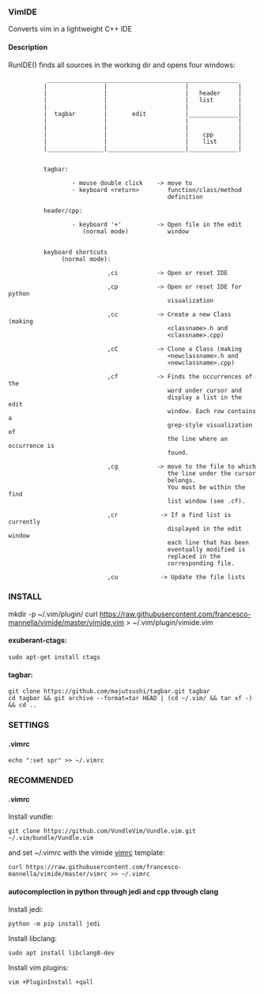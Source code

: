 ### VimIDE

Converts vim in a lightweight C++ IDE

#### Description
RunIDE() finds all sources in the working dir and opens four windows:

               ______________________________________________________
              |                |                      |              |
              |                |                      |   header     |
              |                |                      |   list       |
              |                |                      |              |
              |  tagbar        |       edit           |______________|
              |                |                      |              |
              |                |                      |              |
              |                |                      |    cpp       |
              |                |                      |    list      |
              |________________|______________________|______________|
              

              tagbar:
                      
                      - mouse double click    -> move to
                      - keyboard <return>        function/class/method 
                                                 definition 
                    
              header/cpp:
                      
                      - keyboard '+'          -> Open file in the edit
                         (normal mode)           window
                             

              keyboard shortcuts 
                   (normal mode):
                      
                                ,ci           -> Open or reset IDE

                                ,cp           -> Open or reset IDE for python
                                                 visualization

                                ,cc           -> Create a new Class (making
                                                 <classname>.h and 
                                                 <classname>.cpp)
                      
                                ,cC           -> Clone a Class (making
                                                 <newclassname>.h and 
                                                 <newclassname>.cpp)
                      
                                ,cf           -> Finds the occurrences of the
                                                 word under cursor and
                                                 display a list in the edit
                                                 window. Each row contains a
                                                 grep-style visualization of
                                                 the line where an occurrence is
                                                 found. 

                                ,cg           -> move to the file to which
                                                 the line under the cursor
                                                 belongs.
                                                 You must be within the find
                                                 list window (see .cf).

                                ,cr            -> If a find list is currently
                                                 displayed in the edit window
                                                 each line that has been
                                                 eventually modified is
                                                 replaced in the
                                                 corresponding file.

                                ,cu            -> Update the file lists



### INSTALL
mkdir -p ~/.vim/plugin/
curl https://raw.githubusercontent.com/francesco-mannella/vimide/master/vimide.vim > ~/.vim/plugin/vimide.vim

 
#### exuberant-ctags: 


    sudo apt-get install ctags


#### tagbar:


    git clone https://github.com/majutsushi/tagbar.git tagbar
    cd tagbar && git archive --format=tar HEAD | (cd ~/.vim/ && tar xf -) && cd ..
  
### SETTINGS
 
#### .vimrc
    echo ":set spr" >> ~/.vimrc

### RECOMMENDED
 
#### .vimrc
Install vundle:
    
    git clone https://github.com/VundleVim/Vundle.vim.git ~/.vim/bundle/Vundle.vim

and set ~/.vimrc with the vimide [vimrc](vimrc) template:

    curl https://raw.githubusercontent.com/francesco-mannella/vimide/master/vimrc >> ~/.vimrc

#### autocomplection in python through jedi and cpp through clang

Install jedi:

    python -m pip install jedi

Install libclang:

    sudo apt install libclang8-dev

Install vim plugins:

    vim +PluginInstall +qall

